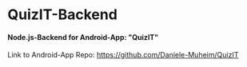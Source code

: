 # QuizIT-Backend
#### Node.js-Backend for Android-App: "QuizIT" <br>
Link to Android-App Repo: https://github.com/Daniele-Muheim/QuizIT
